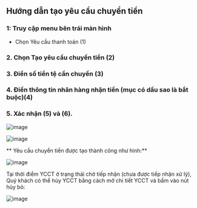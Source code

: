 ## Hướng dẫn tạo yêu cầu chuyển tiền

### 1: Truy cập menu bên trái màn hình
- Chọn Yêu cầu thanh toán (1) 

### 2. Chọn Tạo yêu cầu chuyển tiền (2)
### 3. Điền số tiền tệ cần chuyển (3) 
### 4. Điền thông tin nhân hàng nhận tiền (mục có dấu sao là bắt buộc)(4) 
### 5. Xác nhận (5) và (6).

![image](https://user-images.githubusercontent.com/85599407/187890425-a4447392-ba8d-4a55-b184-a9c1794ae27b.png)

![image](https://user-images.githubusercontent.com/85599407/187890864-cd409b99-d221-4969-9a82-d214438cfab9.png)

** Yêu cầu chuyển tiền được tạo thành công như hình:**

![image](https://user-images.githubusercontent.com/85599407/187891102-2ef69cdb-baed-434e-be55-4eafabb177b5.png)

Tại thời điểm YCCT ở trạng thái chờ tiếp nhận (chưa được tiếp nhận xử lý), Quý khách có thể hủy YCCT bằng cách mở chi tiết YCCT và bấm vào nút hủy bỏ:

![image](https://user-images.githubusercontent.com/85599407/187891391-2d408207-7fe6-438d-b7b2-f656210382c0.png)





